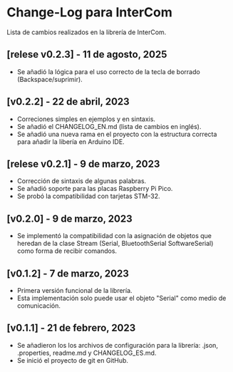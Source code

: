 # Change-Log para InterCom </br>

Lista de cambios realizados en la librería de InterCom. </br>

## [relese v0.2.3] - 11 de agosto, 2025
- Se añadió la lógica para el uso correcto de la tecla de borrado (Backspace/suprimir).

## [v0.2.2] - 22 de abril, 2023
- Correciones simples en ejemplos y en sintaxis.
- Se añadió el CHANGELOG_EN.md (lista de cambios en inglés).
- Se añadió una nueva rama en el proyecto con la estructura correcta para añadir la libería en Arduino IDE. 

## [relese v0.2.1] - 9 de marzo, 2023
- Corrección de sintaxis de algunas palabras.
- Se añadió soporte para las placas Raspberry Pi Pico.
- Se probó la compatibilidad con tarjetas STM-32.

## [v0.2.0] - 9 de marzo, 2023
- Se implementó la compatibilidad con la asignación de objetos que heredan de la clase Stream (Serial, BluetoothSerial SoftwareSerial) como forma de recibir comandos.

## [v0.1.2] - 7 de marzo, 2023
- Primera versión funcional de la librería.
- Esta implementación solo puede usar el objeto "Serial" como medio de comunicación.

## [v0.1.1] - 21 de febrero, 2023
- Se añadieron los los archivos de configuración para la librería: .json, .properties, readme.md y CHANGELOG_ES.md.
- Se inició el proyecto de git en GitHub.